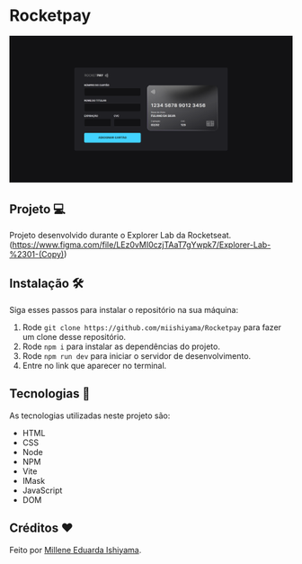 # Rocketpay
![preview](./preview/Rocketpay.png)

## Projeto 💻
Projeto desenvolvido durante o Explorer Lab da Rocketseat. <br>
(https://www.figma.com/file/LEz0vMI0czjTAaT7gYwpk7/Explorer-Lab-%2301-(Copy))

## Instalação 🛠
Siga esses passos para instalar o repositório na sua máquina:
1. Rode `git clone https://github.com/miishiyama/Rocketpay` para fazer um clone desse repositório.
2. Rode `npm i` para instalar as dependências do projeto.
3. Rode `npm run dev` para iniciar o servidor de desenvolvimento.
4. Entre no link que aparecer no terminal.

## Tecnologias 🚀
As tecnologias utilizadas neste projeto são:
- HTML
- CSS
- Node
- NPM
- Vite
- IMask
- JavaScript
- DOM

## Créditos ❤️
Feito por [Millene Eduarda Ishiyama](https://github.com/miishiyama/).
